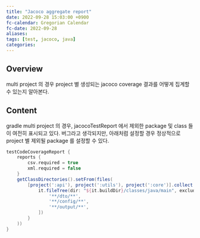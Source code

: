 ```yaml
---
title: "Jacoco aggregate report"
date: 2022-09-28 15:03:00 +0900
fc-calendar: Gregorian Calendar
fc-date: 2022-09-28
aliases: 
tags: [test, jacoco, java]
categories: 
---
```


## Overview

multi project 의 경우 project 별 생성되는 jacoco coverage 결과를 어떻게 집계할 수 있는지 알아본다.

## Content

gradle multi project 의 경우, jacocoTestReport 에서 제외한 package 및 class 들이 여전히 표시되고 있다. 버그라고 생각되지만, 아래처럼 설정할 경우 정상적으로 project 별 제외될 package 를 설정할 수 있다.

```groovy
testCodeCoverageReport {
    reports {
        csv.required = true
        xml.required = false
    }
    getClassDirectories().setFrom(files(
        [project(':api'), project(':utils'), project(':core')].collect {
            it.fileTree(dir: "${it.buildDir}/classes/java/main", exclude: [
                '**/dto/**',
                '**/config/**',
                '**/output/**',
            ])
        }
    ))
} 
```
